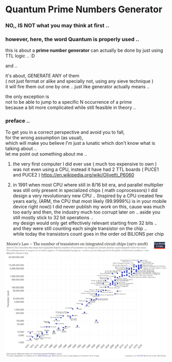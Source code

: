 # Quantum Prime Numbers Generator
### NO,, IS NOT what you may think at first .. 
### however, here, the word **Quantum** is properly used .. 

this is about a **prime number generator** can actually be done by just using TTL logic .. :D

and ..

it's about, GENERATE ANY of them  
( not just fermat or alike and specially not, using any sieve technique )    
it will fire them out one by one .. just like generator actually means ..  

the only exception is  
not to be able to jump to a specific N occurrence of a prime  
because a bit more complicated while still feasible in theory ..   

### preface ..
To get you in a correct perspective and avoid you to fall,  
for the wrong assumption (as usual),  
which will make you believe I'm just a lunatic which don't know what is talking about ..  
let me point out something about me ..  

1) the very first computer I did ever use ( much too expensive to own )  
    was not even using a CPU,  instead it have had 2  TTL boards ( PUCE1 and PUCE2 )
    https://en.wikipedia.org/wiki/Olivetti_P6060  
    
2) in 1991 when most CPU where still in 8/16 bit era,
   and parallel multiplier was still only present in specialized chips ( math coprocessors)
   I did design a very revolutionary new CPU .. 
   (Inspired by a CPU created few years early, 
   (ARM, the CPU that most likely (99.9999%) is in your mobile device right now))
   I did never publish my work on this, cause was much too early and then,
   the industry much too corrupt later on .. aside you still mostly stick to 32 bit operations ..  
   my design would only get effectively relevant starting from 32 bits ..  
   and they were still counting each single transistor on the chip ..  
   while today the transistors count goes in the order od BILIONS per chip  
      
![Moore's Law](Moore's_Law_Transistor_Count_1971-2018.png)

